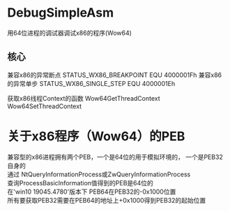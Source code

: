 # DebugSimpleAsm
用64位进程的调试器调试x86的程序(Wow64)
## 核心

兼容x86的异常断点 STATUS_WX86_BREAKPOINT EQU 4000001Fh
兼容x86的异常单步 STATUS_WX86_SINGLE_STEP EQU 4000001Eh

获取x86线程Context的函数
Wow64GetThreadContext
Wow64SetThreadContext

# 关于x86程序（Wow64）的PEB
兼容型的x86进程拥有两个PEB，一个是64位的用于模拟环境的， 一个是PEB32自身的</br>
通过 NtQueryInformationProcess或ZwQueryInformationProcess</br>
查询ProcessBasicInformation值得到的PEB是64位的</br>
在'win10 19045.4780'版本下 PEB64在PEB32的-0x1000位置</br>
所有要获取PEB32需要在PEB64的地址上+0x1000得到PEB32的起始位置</br>

